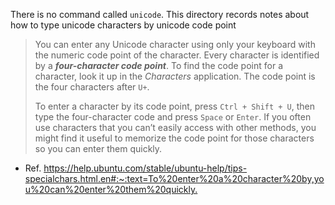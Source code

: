 There is no command called `unicode`. This directory records notes about how to
type unicode characters by unicode code point

> You can enter any Unicode character using only your keyboard with the numeric code point of the character. Every character is identified by a **_four-character code point_**. To find the code point for a character, look it up in the _Characters_ application. The code point is the four characters after `U+`.
>
> To enter a character by its code point, press `Ctrl + Shift + U`, then type the four-character code and press `Space` or `Enter`. If you often use characters that you can’t easily access with other methods, you might find it useful to memorize the code point for those characters so you can enter them quickly.

- Ref. <https://help.ubuntu.com/stable/ubuntu-help/tips-specialchars.html.en#:~:text=To%20enter%20a%20character%20by,you%20can%20enter%20them%20quickly.>
